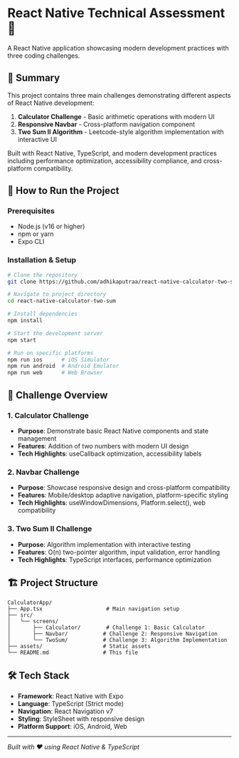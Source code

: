 # React Native Technical Assessment 🚀

A React Native application showcasing modern development practices with three coding challenges.

## 📱 Summary

This project contains three main challenges demonstrating different aspects of React Native development:

1. **Calculator Challenge** - Basic arithmetic operations with modern UI
2. **Responsive Navbar** - Cross-platform navigation component  
3. **Two Sum II Algorithm** - Leetcode-style algorithm implementation with interactive UI

Built with React Native, TypeScript, and modern development practices including performance optimization, accessibility compliance, and cross-platform compatibility.

## 🚀 How to Run the Project

### Prerequisites
- Node.js (v16 or higher)
- npm or yarn
- Expo CLI

### Installation & Setup
```bash
# Clone the repository
git clone https://github.com/adhikaputraa/react-native-calculator-two-sum.git

# Navigate to project directory
cd react-native-calculator-two-sum

# Install dependencies
npm install

# Start the development server
npm start

# Run on specific platforms
npm run ios      # iOS Simulator
npm run android  # Android Emulator
npm run web      # Web Browser
```

## 🎯 Challenge Overview

### 1. Calculator Challenge
- **Purpose**: Demonstrate basic React Native components and state management
- **Features**: Addition of two numbers with modern UI design
- **Tech Highlights**: useCallback optimization, accessibility labels

### 2. Navbar Challenge  
- **Purpose**: Showcase responsive design and cross-platform compatibility
- **Features**: Mobile/desktop adaptive navigation, platform-specific styling
- **Tech Highlights**: useWindowDimensions, Platform.select(), web compatibility

### 3. Two Sum II Challenge
- **Purpose**: Algorithm implementation with interactive testing
- **Features**: O(n) two-pointer algorithm, input validation, error handling
- **Tech Highlights**: TypeScript interfaces, performance optimization

## 🏗️ Project Structure

```
CalculatorApp/
├── App.tsx                    # Main navigation setup
├── src/
│   └── screens/
│       ├── Calculator/        # Challenge 1: Basic Calculator
│       ├── Navbar/           # Challenge 2: Responsive Navigation
│       └── TwoSum/           # Challenge 3: Algorithm Implementation
├── assets/                   # Static assets
└── README.md                 # This file
```

## 🛠️ Tech Stack

- **Framework**: React Native with Expo
- **Language**: TypeScript (Strict mode)
- **Navigation**: React Navigation v7
- **Styling**: StyleSheet with responsive design
- **Platform Support**: iOS, Android, Web

---

*Built with ❤️ using React Native & TypeScript*
